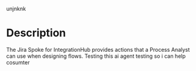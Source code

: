 unjnknk

# Description
The Jira Spoke for IntegrationHub provides actions that a Process Analyst can use when designing flows. 
Testing this ai agent testing so i can help cosumter 
